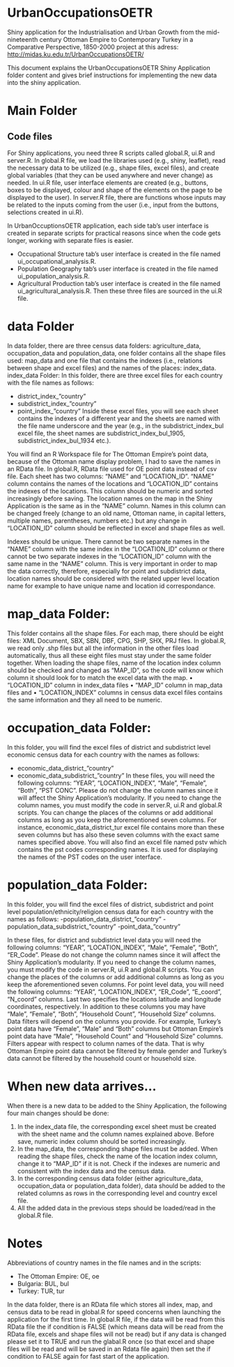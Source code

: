 # UrbanOccupationsOETR
Shiny application for the Industrialisation and Urban Growth from the mid-nineteenth century Ottoman Empire to Contemporary Turkey in a Comparative Perspective, 1850-2000 project at this adress: http://midas.ku.edu.tr/UrbanOccupationsOETR/

This document explains the UrbanOccupationsOETR Shiny Application folder content and gives brief instructions for implementing the new data into the shiny application.

# Main Folder

## Code files
For Shiny applications, you need three R scripts called global.R, ui.R and server.R.
In global.R file, we load the libraries used (e.g., shiny, leaflet), read the necessary data to be utilized (e.g., shape files, excel files), and create global variables (that they can be used anywhere and never change) as needed. In ui.R file, user interface elements are created (e.g., buttons, boxes to be displayed, colour and shape of the elements on the page to be displayed to the user). In server.R file, there are functions whose inputs may be related to the inputs coming from the user (i.e., input from the buttons, selections created in ui.R). 

In UrbanOccuptionsOETR application, each side tab’s user interface is created in separate scripts for practical reasons since when the code gets longer, working with separate files is easier. 
-	Occupational Structure tab’s user interface is created in the file named ui_occupational_analysis.R.
-	Population Geography tab’s user interface is created in the file named ui_population_analysis.R.
-	Agricultural Production tab’s user interface is created in the file named ui_agricultural_analysis.R.
Then these three files are sourced in the ui.R file.

# data Folder
In data folder, there are three census data folders: agriculture_data, occupation_data and population_data, one folder contains all the shape files used: map_data and one file that contains the indexes (i.e., relations between shape and excel files) and the names of the places: index_data.
index_data Folder:
In this folder, there are three excel files for each country with the file names as follows: 
- district_index_”country”
- subdistrict_index_”country”
- point_index_”country”
Inside these excel files, you will see each sheet contains the indexes of a different year and the sheets are named with the file name underscore and the year (e.g., in the subdistrict_index_bul excel file, the sheet names are subdistrict_index_bul_1905, subdistrict_index_bul_1934 etc.).  

You will find an R Workspace file for The Ottoman Empire’s point data, because of the Ottoman name display problem, I had to save the names in an RData file. In global.R, RData file used for OE point data instead of csv file.
Each sheet has two columns: “NAME” and “LOCATION_ID”. “NAME” column contains the names of the locations and “LOCATION_ID” contains the indexes of the locations. This column should be numeric and sorted increasingly before saving. The location names on the map in the Shiny Application is the same as in the “NAME” column. Names in this column can be changed freely (change to an old name, Ottoman name,  in capital letters, multiple names, parentheses, numbers etc.) but any change in “LOCATION_ID” column should be reflected in excel and shape files as well.

Indexes should be unique. There cannot be two separate names in the “NAME” column with the same index in the “LOCATION_ID” column or there cannot be two separate indexes in the “LOCATION_ID” column with the same name in the “NAME” column. This is very important in order to map the data correctly, therefore, especially for point and subdistrict data, location names should be considered with the related upper level location name for example to have unique name and location id correspondance.

# map_data Folder:
This folder contains all the shape files. For each map, there should be eight files:
XML Document, SBX, SBN, DBF, CPG, SHP, SHX, PRJ files.
In global.R, we read only .shp files but all the information in the other files load automatically, thus all these eight files must stay under the same folder together. 
When loading the shape files, name of the location index column should be checked and changed as “MAP_ID”, so the code will know which column it should look for to match the excel data with the map.
•	“LOCATION_ID” column in index_data files 
•	“MAP_ID” column in map_data files and 
•	“LOCATION_INDEX” columns
 in census data excel files contains the same information and they all need to be numeric.

# occupation_data Folder:
In this folder, you will find the excel files of district and subdistrict level economic census data for each country with the names as follows:
-	economic_data_district_”country”
-	economic_data_subdistrict_”country”
In these files, you will need the following columns: “YEAR”, “LOCATION_INDEX”, “Male”, “Female”, “Both”, “PST CONC”. Please do not change the column names since it will affect the Shiny Application’s modularity. If you need to change the column names, you must modify the code in server.R, ui.R and global.R scripts. You can change the places of the columns or add additional columns as long as you keep the aforementioned seven columns. For instance, economic_data_district_tur excel file contains more than these seven columns but has also these seven columns with the exact same names specified above. 
You will also find an excel file named pstv which contains the pst codes corresponding names. It is used for displaying the names of the PST codes on the user interface.

# population_data Folder:
In this folder, you will find the excel files of district, subdistrict and point level population/ethnicity/religion census data for each country with the names as follows:
-population_data_district_”country”
-population_data_subdistrict_”country”
-point_data_”country”

In these files, for district and subdistrict level data you will need the following columns: “YEAR”, “LOCATION_INDEX”, “Male”, “Female”, “Both”, “ER_Code”. Please do not change the column names since it will affect the Shiny Application’s modularity. If you need to change the column names, you must modify the code in server.R, ui.R and global.R scripts. You can change the places of the columns or add additional columns as long as you keep the aforementioned seven columns. 
For point level data, you will need the following columns: “YEAR”, “LOCATION_INDEX”, “ER_Code”, “E_coord”, “N_coord” columns. Last two specifies the locations latitude and longitude coordinates, respectively. In addition to these columns you may have “Male”, “Female”, “Both”, “Household Count”, “Household Size” columns. Data filters will depend on the columns you provide.
For example, Turkey’s point data have “Female”, “Male” and “Both” columns but Ottoman Empire’s point data have “Male”, “Household Count” and “Household Size” columns. Filters appear with respect to column names of the data. That is why Ottoman Empire point data cannot be filtered by female gender and Turkey’s data cannot be filtered by the household count or household size.

# When new data arrives…
When there is a new data to be added to the Shiny Application, the following four main changes should be done:
1.	In the index_data file, the corresponding excel sheet must be created with the sheet name and the column names explained above. Before save, numeric index column should be sorted increasingly.
2.	In the map_data, the corresponding shape files must be added. When reading the shape files, check the name of the location index column, change it to “MAP_ID” if it is not. Check if the indexes are numeric and consistent with the index data and the census data.
3.	In the corresponding census data folder (either agriculture_data, occupation_data or population_data folder), data should be added to the related columns as rows in the corresponding level and country excel file.
4.	All the added data in the previous steps should be loaded/read in the global.R file.

# Notes
Abbreviations of country names in the file names and in the scripts: 
-	The Ottoman Empire:  OE, oe
-	Bulgaria: BUL, bul
-	Turkey: TUR, tur

In the data folder, there is an RData file which stores all index, map, and census data to be read in global.R for speed concerns when launching the application for the first time. In global.R file, if the data will be read from this RData file the if condition is FALSE (which means data will be read from the RData file, excels and shape files will not be read) but if any data is changed please set it to TRUE and run the glabal.R once (so that excel and shape files will be read and will be saved in an Rdata file again) then set the if condition to FALSE again for fast start of the application.
